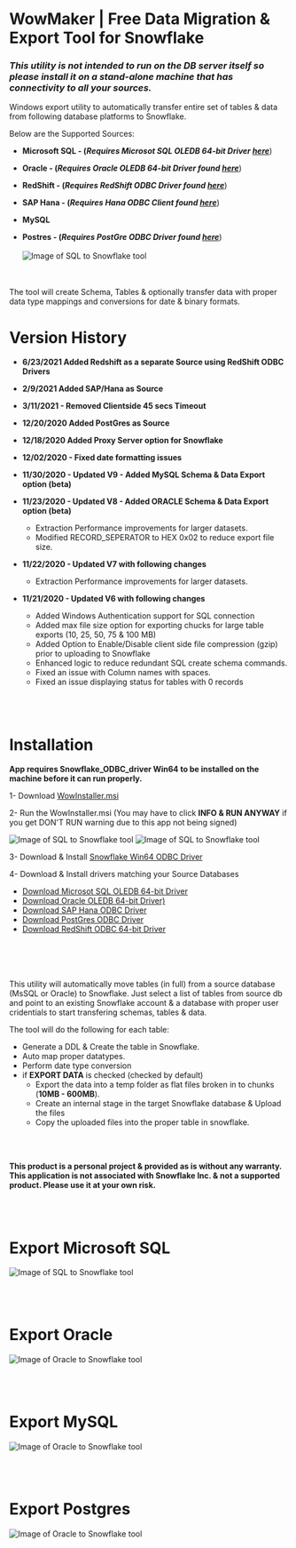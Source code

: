 # WowMaker | Free Data Migration & Export Tool for Snowflake



### *This utility is not intended to run on the DB server itself so please install it on a stand-alone machine that has connectivity to all your sources.*

Windows export utility to automatically transfer entire set of tables & data from following database platforms to Snowflake. 

Below are the Supported Sources:

- **Microsoft SQL -  (*Requires Microsot SQL OLEDB 64-bit Driver [here](https://www.microsoft.com/en-us/download/details.aspx?id=56730)***)
- **Oracle   -  (*Requires Oracle OLEDB 64-bit Driver found [here](https://www.oracle.com/database/technologies/odac-downloads.html)***)
- **RedShift -  (*Requires RedShift ODBC Driver found [here](https://docs.aws.amazon.com/redshift/latest/mgmt/configure-odbc-connection.html#install-odbc-driver-windows)***) 
 
- **SAP Hana - (*Requires Hana ODBC Client found [here](https://tools.hana.ondemand.com/#hanatools)***)
- **MySQL** 
- **Postres  -  (*Requires PostGre ODBC Driver found [here](https://www.postgresql.org/ftp/odbc/versions/msi/)***)
<br><br>
![Image of SQL to Snowflake tool](https://github.com/NickAkincilar/SQL_to_Snowflake_Export_Tool/blob/main/SQL_2_Snowflake_Screenshot_H.png.PNG)

<br>
<br>
The tool will create Schema, Tables & optionally transfer data with proper data type mappings and conversions for date & binary formats.





# Version History
- **6/23/2021 Added Redshift as a separate Source using RedShift ODBC Drivers**
- **2/9/2021 Added SAP/Hana as Source**

- <strong>3/11/2021 - Removed Clientside 45 secs Timeout</strong>
- **12/20/2020 Added PostGres as Source**
- **12/18/2020 Added Proxy Server option for Snowflake**
- <strong>12/02/2020 - Fixed date formatting issues</strong>

- <strong>11/30/2020 - Updated V9 - Added MySQL Schema & Data Export option (beta)</strong>
 
- <strong>11/23/2020 - Updated V8 - Added ORACLE Schema & Data Export option (beta)</strong>
  - Extraction Performance improvements for larger datasets.
  - Modified RECORD_SEPERATOR to HEX 0x02 to reduce export file size.
- <strong>11/22/2020 - Updated V7 with following changes</strong>
  - Extraction Performance improvements for larger datasets.

- <strong>11/21/2020 - Updated V6 with following changes</strong>
  - Added Windows Authentication support for SQL connection
  - Added max file size option for exporting chucks for large table exports (10, 25, 50, 75 & 100 MB)
  - Added Option to Enable/Disable client side file compression (gzip) prior to uploading to Snowflake
  - Enhanced logic to reduce redundant SQL create schema commands.
  - Fixed an issue with Column names with spaces.
  - Fixed an issue displaying status for tables with 0 records

<BR><BR>
  
# Installation

**App requires Snowflake_ODBC_driver Win64 to be installed on the machine before it can run properly.**

1- Download [WowInstaller.msi](https://github.com/NickAkincilar/SQL_to_Snowflake_Export_Tool/raw/main/WowInstaller.msi)

2- Run the WowInstaller.msi (You may have to click **INFO & RUN ANYWAY** if you get DON'T RUN warning due to this app not being signed)
 
 ![Image of SQL to Snowflake tool](https://raw.githubusercontent.com/NickAkincilar/SQL_to_Snowflake_Export_Tool/main/Capture1_LI.jpg)
 ![Image of SQL to Snowflake tool](https://raw.githubusercontent.com/NickAkincilar/SQL_to_Snowflake_Export_Tool/main/Capture2.PNG)
 

3- Download & Install [Snowflake Win64 ODBC Driver](https://sfc-repo.snowflakecomputing.com/odbc/win64/latest/index.html)
 
4- Download & Install drivers matching your Source Databases
- [Download Microsot SQL OLEDB 64-bit Driver](https://www.microsoft.com/en-us/download/details.aspx?id=56730)
- [Download Oracle OLEDB 64-bit Driver)](https://www.oracle.com/database/technologies/odac-downloads.html)
- [Download SAP Hana ODBC Driver](https://tools.hana.ondemand.com/#hanatools)
- [Download PostGres ODBC Driver](https://www.postgresql.org/ftp/odbc/versions/msi/) 
- [Download RedShift ODBC 64-bit Driver](https://docs.aws.amazon.com/redshift/latest/mgmt/configure-odbc-connection.html#install-odbc-driver-windows) 
 


<br><br><br><br>
This utility will automatically move tables (in full) from a source database (MsSQL or Oracle) to Snowflake. Just select a list of tables from source db and point to an existing Snowflake account & a database with proper user cridentials to start transfering schemas, tables & data.



The tool will do the following for each table:
- Generate a DDL & Create the table in Snowflake.
- Auto map proper datatypes.
- Perform date type conversion
- if **EXPORT DATA** is checked (checked by default)
  - Export the data into a temp folder as flat files broken in to chunks (**10MB - 600MB**).
  - Create an internal stage in the target Snowflake database & Upload the files
  - Copy the uploaded files into the proper table in snowflake.

<br><br>

<strong>This product is a personal project & provided as is without any warranty. 
This application is not associated with Snowflake Inc. & not a supported product. Please use it at your own risk.</strong>

<br>
<br>




# Export Microsoft SQL
![Image of SQL to Snowflake tool](https://raw.githubusercontent.com/NickAkincilar/SQL_to_Snowflake_Export_Tool/main/SQL_2_Snowflake_Screenshot_S.png)

<br>
<br>

# Export Oracle

![Image of Oracle to Snowflake tool](https://raw.githubusercontent.com/NickAkincilar/SQL_to_Snowflake_Export_Tool/main/SQL_2_Snowflake_Screenshot_O.png)

<br>
<br>

# Export MySQL

![Image of Oracle to Snowflake tool](https://raw.githubusercontent.com/NickAkincilar/SQL_to_Snowflake_Export_Tool/main/SQL_2_Snowflake_Screenshot_MySQL.png)



<br><br>
# Export Postgres

![Image of Oracle to Snowflake tool](https://raw.githubusercontent.com/NickAkincilar/SQL_to_Snowflake_Export_Tool/main/SQL_2_Snowflake_Screenshot_P.png)



  
  
